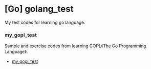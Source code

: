# [Go] golang_test
My test codes for learning go language. 

### my_gopl_test  
Sample and exercise codes from learning GOPL《The Go Programming Language》. 
- [my_gopl_test](./my_gopl_test/README.md)